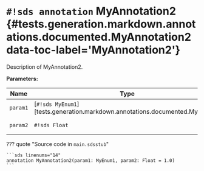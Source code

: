 # `#!sds annotation` MyAnnotation2 {#tests.generation.markdown.annotations.documented.MyAnnotation2 data-toc-label='MyAnnotation2'}

Description of MyAnnotation2.

**Parameters:**

| Name | Type | Description | Default |
|------|------|-------------|---------|
| `param1` | [`#!sds MyEnum1`][tests.generation.markdown.annotations.documented.MyEnum1] | Description of param1. | - |
| `param2` | `#!sds Float` | Description of param2. | `#!sds 1.0` |

??? quote "Source code in `main.sdsstub`"

    ```sds linenums="14"
    annotation MyAnnotation2(param1: MyEnum1, param2: Float = 1.0)
    ```
